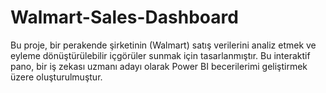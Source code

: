 # Walmart-Sales-Dashboard
Bu proje, bir perakende şirketinin (Walmart) satış verilerini analiz etmek ve eyleme dönüştürülebilir içgörüler sunmak için tasarlanmıştır. Bu interaktif pano, bir iş zekası uzmanı adayı olarak Power BI becerilerimi geliştirmek üzere oluşturulmuştur.
